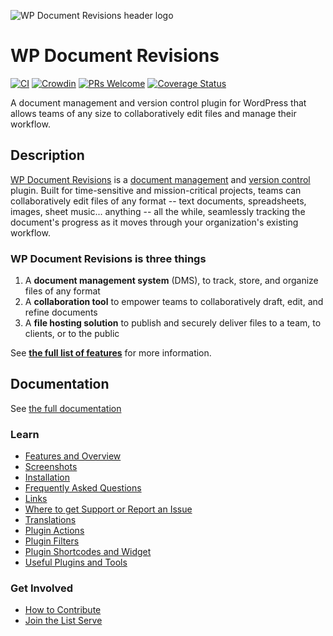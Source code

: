 ![WP Document Revisions header logo](https://user-images.githubusercontent.com/282759/120903696-a46aaf00-c615-11eb-947e-60554e9fff95.png)

# WP Document Revisions

[![CI](https://github.com/wp-document-revisions/wp-document-revisions/actions/workflows/ci.yml/badge.svg)](https://github.com/wp-document-revisions/wp-document-revisions/actions/workflows/ci.yml) [![Crowdin](https://d322cqt584bo4o.cloudfront.net/wordpress-document-revisions/localized.svg)](https://crowdin.com/project/wordpress-document-revisions) [![PRs Welcome](https://img.shields.io/badge/PRs-welcome-brightgreen.svg?style=flat-square)](http://makeapullrequest.com) [![Coverage Status](https://codecov.io/gh/wp-document-revisions/wp-document-revisions/branch/master/graphs/badge.svg?branch=master)](https://codecov.io/github/wp-document-revisions/wp-document-revisions?branch=master)

A document management and version control plugin for WordPress that allows teams of any size to collaboratively edit files and manage their workflow.

## Description

[WP Document Revisions](https://wordpress.org/plugins/wp-document-revisions/) is a [document management](https://en.wikipedia.org/wiki/Document_management_system) and [version control](http://en.wikipedia.org/wiki/Revision_control) plugin. Built for time-sensitive and mission-critical projects, teams can collaboratively edit files of any format -- text documents, spreadsheets, images, sheet music... anything -- all the while, seamlessly tracking the document's progress as it moves through your organization's existing workflow.

### WP Document Revisions is three things

1. A **document management system** (DMS), to track, store, and organize files of any format
2. A **collaboration tool** to empower teams to collaboratively draft, edit, and refine documents
3. A **file hosting solution** to publish and securely deliver files to a team, to clients, or to the public

See [**the full list of features**](./features.md) for more information.

## Documentation

See [the full documentation](https://wp-document-revisions.github.io/wp-document-revisions)

### Learn

* [Features and Overview](./features.md)
* [Screenshots](./screenshots.md)
* [Installation](./installation.md)
* [Frequently Asked Questions](./frequently-asked-questions.md)
* [Links](./links.md)
* [Where to get Support or Report an Issue](./SUPPORT.md)
* [Translations](./translations.md)
* [Plugin Actions](./actions.md)
* [Plugin Filters](./filters.md)
* [Plugin Shortcodes and Widget](./shortcodes.md)
* [Useful Plugins and Tools](./useful-plugins-and-tools.md)

### Get Involved

* [How to Contribute](./CONTRIBUTING.md)
* [Join the List Serve](https://groups.google.com/forum/#!forum/wp-document-revisions)
